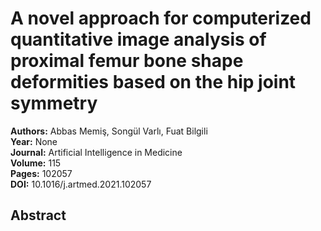 # A novel approach for computerized quantitative image analysis of proximal femur bone shape deformities based on the hip joint symmetry

**Authors:** Abbas Memiş, Songül Varlı, Fuat Bilgili  
**Year:** None  
**Journal:** Artificial Intelligence in Medicine  
**Volume:** 115  
**Pages:** 102057  
**DOI:** 10.1016/j.artmed.2021.102057  

## Abstract


